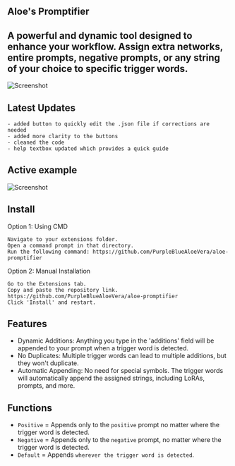 ## Aloe's Promptifier

A powerful and dynamic tool designed to enhance your workflow. Assign extra networks, entire prompts, negative prompts, or any string of your choice to specific trigger words.
-----------
![Screenshot](https://media.discordapp.net/attachments/1147985470035337290/1152008127252803644/image.png)

## Latest Updates
    
    - added button to quickly edit the .json file if corrections are needed
    - added more clarity to the buttons
    - cleaned the code
    - help textbox updated which provides a quick guide

## Active example

![Screenshot](https://media.discordapp.net/attachments/1055299933051293716/1152016926386700298/image.png)

## Install

Option 1: Using CMD

    Navigate to your extensions folder.
    Open a command prompt in that directory.
    Run the following command: https://github.com/PurpleBlueAloeVera/aloe-promptifier

Option 2: Manual Installation

    Go to the Extensions tab.
    Copy and paste the repository link. https://github.com/PurpleBlueAloeVera/aloe-promptifier
    Click 'Install' and restart.

## Features

- Dynamic Additions: Anything you type in the 'additions' field will be appended to your prompt when a trigger word is detected.
- No Duplicates: Multiple trigger words can lead to multiple additions, but they won't duplicate.
- Automatic Appending: No need for special symbols. The trigger words will automatically append the assigned strings, including LoRAs, prompts, and more.

## Functions

- `Positive` = Appends only to the `positive` prompt no matter where the trigger word is detected.
- `Negative` = Appends only to the `negative` prompt, no matter where the trigger word is detected.
- `Default` = Appends `wherever the trigger word is detected`.

